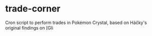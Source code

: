 # trade-corner

Cron script to perform trades in Pokémon Crystal, based on Háčky's original findings on [Gli